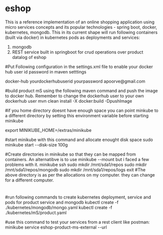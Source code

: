 # eshop
This is a reference implementation of an online shopping application using micro services concepts and its popular technologies - spring boot, docker, kubernetes, mongodb. This in its current shape will run following containers (built via docker) in kubernetes pods as deployments and services:
1. mongodb
2. REST service built in springboot for crud operations over product datalog of eshop



#Put Following configuration in the settings.xml file to enable your docker hub user id password in maven setttings

<server>
  <id>docker-hub</id>
  <username>yourdockerhubuserid</username>
  <password>yourpassword</password>
  <configuration>
    <email>apoorve@gmail.com</email>
  </configuration>
</server>

#build product mS using the following maven command and push the image to docker hub. Remember to change the dockerhub user to your own dockerhub user
mvn clean install -X docker:build -DpushImage


#if you home directory doesnt have enough space you can point minkube to a different directory by setting this environment variable before starting minikube

export MINIKUBE_HOME=/extras/minikube

#start minikube with this command and allocate enought disk space
sudo minikube start --disk-size 100g





#Create directories in minikube so that they can be mapped from containers. An alternatibve is to use minikube --mount but i faced a few problems with it. 
minikube ssh
sudo mkdir /mnt/sda1/repos
sudo mkdir /mnt/sda1/repos/mongodb
sudo mkdir /mnt/sda1/repos/logs
exit
#The above directory is as per the allocations on my computer. they can change for a different computer.




#


#run following commands to create kubernetes deployment, service and pods for product service and mongodb
kubectl create -f ./kubernetes/mongodb/mongo.yaml
kubectl create -f ./kubernetes/mS/product.yaml


#use this command to test your services from a rest client like postman:
minikube service eshop-product-ms-external --url
